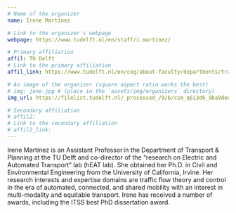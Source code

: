 ```yaml
---
# Name of the organizer
name: Irene Martínez

# Link to the organizer's webpage
webpage: https://www.tudelft.nl/en/staff/i.martinez/

# Primary affiliation
affil: TU Delft
# Link to the primary affiliation
affil_link: https://www.tudelft.nl/en/ceg/about-faculty/departments/transport-planning/

# An image of the organizer (square aspect ratio works the best)
# img: jane.jpg # (place in the `assets/img/organizers` directory)
img_url: https://filelist.tudelft.nl/_processed_/9/b/csm_q6i3d6_9ba9dee172.webp

# Secondary affiliation
# affil2: 
# Link to the secondary affiliation
# affil2_link:
---
```


<!-- Whatever you write below will show up as the speaker's bio -->

Irene Martínez is an Assistant Professor in the Department of Transport & Planning at the TU Delft and co-director of the “research on Electric and Automated Transport” lab (hEAT lab). She obtained her Ph.D. in Civil and Environmental Engineering from the University of California, Irvine. Her research interests and expertise domains are traffic flow theory and control in the era of automated, connected, and shared mobility with an interest in multi-modality and equitable transport. Irene has received a number of awards, including the ITSS best PhD dissertation award.